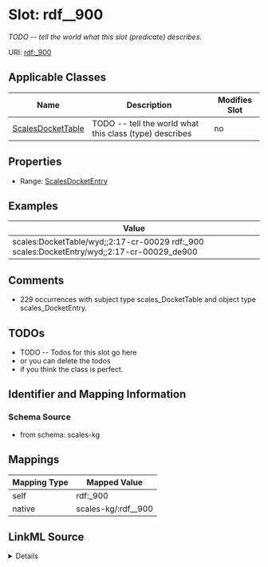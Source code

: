 

# Slot: rdf__900


_TODO -- tell the world what this slot (predicate) describes._





URI: [rdf:_900](http://www.w3.org/1999/02/22-rdf-syntax-ns#_900)



<!-- no inheritance hierarchy -->





## Applicable Classes

| Name | Description | Modifies Slot |
| --- | --- | --- |
| [ScalesDocketTable](../classes/ScalesDocketTable.md) | TODO -- tell the world what this class (type) describes |  no  |







## Properties

* Range: [ScalesDocketEntry](../classes/ScalesDocketEntry.md)






## Examples

| Value |
| --- |
| scales:DocketTable/wyd;;2:17-cr-00029 rdf:_900 scales:DocketEntry/wyd;;2:17-cr-00029_de900 |

## Comments

* 229 occurrences with subject type scales_DocketTable and object type scales_DocketEntry.

## TODOs

* TODO -- Todos for this slot go here
* or you can delete the todos
* if you think the class is perfect.

## Identifier and Mapping Information







### Schema Source


* from schema: scales-kg




## Mappings

| Mapping Type | Mapped Value |
| ---  | ---  |
| self | rdf:_900 |
| native | scales-kg/:rdf__900 |




## LinkML Source

<details>
```yaml
name: rdf__900
description: TODO -- tell the world what this slot (predicate) describes.
todos:
- TODO -- Todos for this slot go here
- or you can delete the todos
- if you think the class is perfect.
comments:
- 229 occurrences with subject type scales_DocketTable and object type scales_DocketEntry.
examples:
- value: scales:DocketTable/wyd;;2:17-cr-00029 rdf:_900 scales:DocketEntry/wyd;;2:17-cr-00029_de900
from_schema: scales-kg
rank: 1000
slot_uri: rdf:_900
alias: rdf__900
domain_of:
- scales_DocketTable
range: scales_DocketEntry

```
</details>
